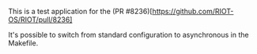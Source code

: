 This is a test application for the (PR #8236)[https://github.com/RIOT-OS/RIOT/pull/8236]

It's possible to switch from standard configuration to asynchronous in the Makefile.
